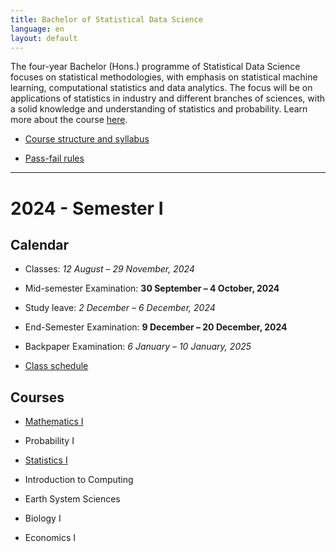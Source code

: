 ```yaml
---
title: Bachelor of Statistical Data Science
language: en
layout: default
---
```



The four-year Bachelor (Hons.) programme of Statistical Data Science
focuses on statistical methodologies, with emphasis on statistical
machine learning, computational statistics and data analytics. The
focus will be on applications of statistics in industry and different
branches of sciences, with a solid knowledge and understanding of
statistics and probability. Learn more about the course
[here](https://www.isical.ac.in/~deanweb/bsds.html).

* [Course structure and syllabus](http://www.isical.ac.in/~deanweb/BSDS-Syllabus-Year-2024.pdf)

* [Pass-fail rules](https://www.isical.ac.in/sites/default/files/pdf/BSDS-Pass-Fail-policy.pdf)

* * *

# 2024 - Semester I

## Calendar

* Classes: _12 August – 29 November, 2024_

* Mid-semester Examination: __30 September – 4 October, 2024__

* Study leave: _2 December – 6 December, 2024_

* End-Semester Examination: __9 December – 20 December, 2024__

* Backpaper Examination: _6 January – 10 January, 2025_

* [Class schedule](https://calendar.google.com/calendar/u/3?cid=MmE2ZjBiYTcwNzQxMjJlMzY2MjE0YTEwMzYzMmE0YmViZGZmNjM2M2EzZWEwYTk5YzM3NTI5ZDg0NDkxNjI4MkBncm91cC5jYWxlbmRhci5nb29nbGUuY29t)


## Courses


* [Mathematics I](https://sites.google.com/view/parthanilroy/home/teaching/mathematics-i)

* Probability I

* [Statistics I](https://deepayan.github.io/BSDS/2024-01-DE/)

* Introduction to Computing

* Earth System Sciences

* Biology I

* Economics I

